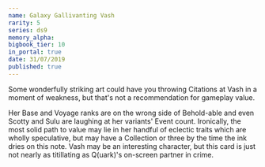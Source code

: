 ```yaml
---
name: Galaxy Gallivanting Vash
rarity: 5
series: ds9
memory_alpha:
bigbook_tier: 10
in_portal: true
date: 31/07/2019
published: true
---
```


Some wonderfully striking art could have you throwing Citations at Vash in a moment of weakness, but that's not a recommendation for gameplay value. 

Her Base and Voyage ranks are on the wrong side of Behold-able and even Scotty and Sulu are laughing at her variants' Event count. Ironically, the most solid path to value may lie in her handful of eclectic traits which are wholly speculative, but may have a Collection or three by the time the ink dries on this note. Vash may be an interesting character, but this card is just not nearly as titillating as Q(uark)'s on-screen partner in crime.
